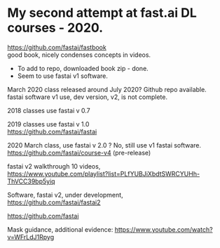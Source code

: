 # My second attempt at fast.ai DL courses - 2020.  

https://github.com/fastai/fastbook  
good book, nicely condenses concepts in videos.  
  * To add to repo, downloaded book zip - done.  
  * Seem to use fastai v1 software.  

March 2020 class released around July 2020?  Github repo available.  
fastai software v1 use, dev version, v2, is not complete.  

2018 classes use fastai v 0.7   

2019 classes use fastai v 1.0  
https://github.com/fastai/fastai  

2020 March class, use fastai v 2.0 ? No, still use v1 fastai software.    
https://github.com/fastai/course-v4 (pre-release)  

fastai v2 walkthrough 10 videos,  
https://www.youtube.com/playlist?list=PLfYUBJiXbdtSWRCYUHh-ThVCC39bp5yiq  

Software, fastai v2, under development,  
https://github.com/fastai/fastai2   

https://github.com/fastai  

Mask guidance, additional evidence:  https://www.youtube.com/watch?v=WFrLdJ1Rpyg  
